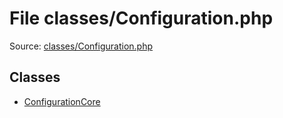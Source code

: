 File classes/Configuration.php
=========

Source: [classes/Configuration.php](https://github.com/PrestaShop/PrestaShop/blob/1.6.0.8/classes/Configuration.php)


Classes
-------

* [ConfigurationCore](class.ConfigurationCore.md)

